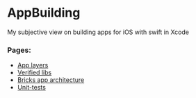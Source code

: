 # AppBuilding 

My subjective view on building apps for iOS with swift in Xcode

### Pages: 
 - [App layers](layers.md)
 - [Verified libs](verified-libs.md)
 - [Bricks app architecture](bricks.md)
 - [Unit-tests](unit-tests.md)
